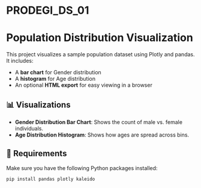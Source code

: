 # PRODEGI_DS_01
# Population Distribution Visualization

This project visualizes a sample population dataset using Plotly and pandas. It includes:

- A **bar chart** for Gender distribution
- A **histogram** for Age distribution
- An optional **HTML export** for easy viewing in a browser

## 📊 Visualizations

- **Gender Distribution Bar Chart**: Shows the count of male vs. female individuals.
- **Age Distribution Histogram**: Shows how ages are spread across bins.

## 🧾 Requirements

Make sure you have the following Python packages installed:

```bash
pip install pandas plotly kaleido

